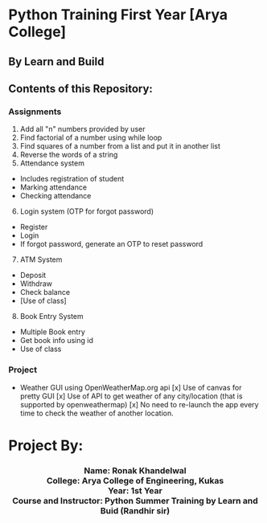 # Python Training First Year [Arya College]
## By **Learn and Build**

## Contents of this Repository:
### Assignments
1. Add all "n" numbers provided by user
2. Find factorial of a number using while loop
3. Find squares of a number from a list and put it in another list
4. Reverse the words of a string
5. Attendance system
 * Includes registration of student
 * Marking attendance
 * Checking attendance
6. Login system (OTP for forgot password)
 * Register
 * Login
 * If forgot password, generate an OTP to reset password
7. ATM System
 * Deposit
 * Withdraw
 * Check balance
 * [Use of class]
8. Book Entry System
 * Multiple Book entry
 * Get book info using id
 * Use of class

### Project
- Weather GUI using OpenWeatherMap.org api
 [x] Use of canvas for pretty GUI
 [x] Use of API to get weather of any city/location (that is supported by openweathermap)
 [x] No need to re-launch the app every time to check the weather of another location.

# Project By:
<h3 align="center">Name: Ronak Khandelwal<br>
College: Arya College of Engineering, Kukas<br>
Year: 1st Year<br>
Course and Instructor: Python Summer Training by Learn and Buid (Randhir sir)</h3>